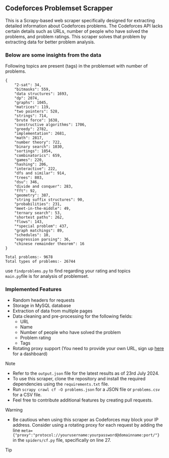## Codeforces Problemset Scrapper
This is a Scrapy-based web scraper specifically designed for extracting detailed information about Codeforces problems. The Codeforces API lacks certain details such as URLs, number of people who have solved the problems, and problem ratings. This scraper solves that problem by extracting data for better problem analysis. 



### Below are some insights from the data  
Following topics are present (tags) in the problemset with number of problems.
```
{
    "2-sat": 34,
    "bitmasks": 559,
    "data structures": 1693,
    "dp": 2074,
    "graphs": 1045,
    "matrices": 119,
    "two pointers": 528,
    "strings": 714,
    "brute force": 1638,
    "constructive algorithms": 1706,
    "greedy": 2782,
    "implementation": 2681,
    "math": 2817,
    "number theory": 722,
    "binary search": 1030,
    "sortings": 1054,
    "combinatorics": 659,
    "games": 220,
    "hashing": 206,
    "interactive": 222,
    "dfs and similar": 914,
    "trees": 803,
    "dsu": 346,
    "divide and conquer": 283,
    "fft": 92,
    "geometry": 387,
    "string suffix structures": 90,
    "probabilities": 231,
    "meet-in-the-middle": 49,
    "ternary search": 53,
    "shortest paths": 262,
    "flows": 143,
    "*special problem": 437,
    "graph matchings": 89,
    "schedules": 10,
    "expression parsing": 36,
    "chinese remainder theorem": 16
}

Total problems:- 9678
Total types of problems:- 26744
```
use ```findproblems.py``` to find regarding your rating and topics  
```main.py```file is for analysis of problemset.



### Implemented Features
- Random headers for requests
- Storage in MySQL database
- Extraction of data from multiple pages
- Data cleaning and pre-processing for the following fields:
    - URL
    - Name
    - Number of people who have solved the problem
    - Problem rating
    - Tags
- Rotating proxy support (You need to provide your own URL, sign up [here](https://proxy2.webshare.io/) for a dashboard)

> [!NOTE]
> - Refer to the `output.json` file for the latest results as of 23rd July 2024.
> - To use this scraper, clone the repository and install the required dependencies using the `requirements.txt` file.
> - Run `scrapy crawl cf -O problems.json` for a JSON file or `problems.csv` for a CSV file.
> - Feel free to contribute additional features by creating pull requests.

> [!WARNING]
> - Be cautious when using this scraper as Codeforces may block your IP address. Consider using a rotating proxy for each request by adding the line `meta={"proxy":"protocol://yourusername:yourpassword@domainname:port/"}` in the `spiders/cf.py` file, specifically on line 27.


> [!TIP]
> 